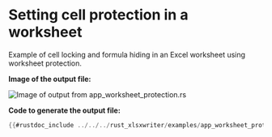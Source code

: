 # Setting cell protection in a worksheet

Example of cell locking and formula hiding in an Excel worksheet using worksheet
protection.

**Image of the output file:**


![Image of output from app_worksheet_protection.rs](../../images/app_worksheet_protection.png)

**Code to generate the output file:**

```rust
{{#rustdoc_include ../../../rust_xlsxwriter/examples/app_worksheet_protection.rs:8:}}
```